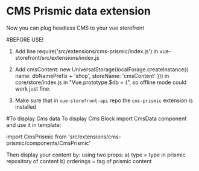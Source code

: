 # CMS Prismic data extension
Now you can plug headless CMS to your vue storefront

#BEFORE USE!
1. Add line require('src/extensions/cms-prismic/index.js') in vue-storefront/src/extensions/index.js
2. Add
    cmsContent: new UniversalStorage(localForage.createInstance({
      name: dbNamePrefix + 'shop',
      storeName: 'cmsContent'
    }))
  in core/store/index.js in "Vue.prototype.$db = {", so offline mode could work just fine.

3. Make sure that in `vue-storefront-api` repo the `cms-prismic` extension is installed

#To display Cms data
To display Cms Block import CmsData component and use it in template:

import CmsPrismic from 'src/extensions/cms-prismic/components/CmsPrismic'

Then display your content by:
 <cms-prismic :type="'store-page'" :orderings="'store1'"/>
 using two props:
a) type = type in prismic repository of content
b) orderings = tag of prismic content

```
